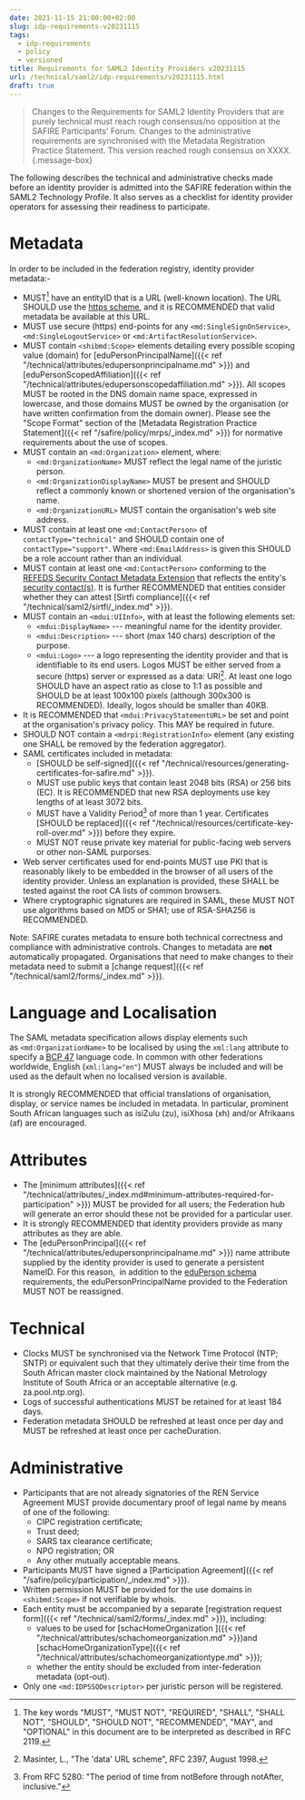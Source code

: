 ```yaml
---
date: 2021-11-15 21:00:00+02:00
slug: idp-requirements-v20231115
tags:
  - idp-requirements
  - policy
  - versioned
title: Requirements for SAML2 Identity Providers v20231115
url: /technical/saml2/idp-requirements/v20231115.html
draft: true
---
```


> Changes to the Requirements for SAML2 Identity Providers that are purely technical must reach rough consensus/no opposition at the SAFIRE Participants' Forum. Changes to the administrative requirements are synchronised with the Metadata Registration Practice Statement. This version reached rough consensus on XXXX.
{.message-box}

The following describes the technical and administrative checks made before an identity provider is admitted into the SAFIRE federation within the SAML2 Technology Profile. It also serves as a checklist for identity provider operators for assessing their readiness to participate.

# Metadata

In order to be included in the federation registry, identity provider metadata:-

  * MUST[^RFC2119] have an entityID that is a URL (well-known location). The URL SHOULD use the [https scheme](https://tools.ietf.org/html/rfc2818#section-2.4), and it is RECOMMENDED that valid metadata be available at this URL.
  * MUST use secure (https) end-points for any `<md:SingleSignOnService>`, `<md:SingleLogoutService>` or `<md:ArtifactResolutionService>`.
  * MUST contain `<shibmd:Scope>` elements detailing every possible scoping value (domain) for [eduPersonPrincipalName]({{< ref "/technical/attributes/edupersonprincipalname.md" >}}) and [eduPersonScopedAffiliation]({{< ref "/technical/attributes/edupersonscopedaffiliation.md" >}}). All scopes MUST be rooted in the DNS domain name space, expressed in lowercase, and those domains MUST be owned by the organisation (or have written confirmation from the domain owner). Please see the "Scope Format" section of the [Metadata Registration Practice Statement]({{< ref "/safire/policy/mrps/_index.md" >}}) for normative requirements about the use of scopes.
  * MUST contain an `<md:Organization>` element, where:
    * `<md:OrganizationName>` MUST reflect the legal name of the juristic person.
    * `<md:OrganizationDisplayName>` MUST be present and SHOULD reflect a commonly known or shortened version of the organisation's name.
    * `<md:OrganizationURL>` MUST contain the organisation's web site address.
  * MUST contain at least one `<md:ContactPerson>` of `contactType="technical"` and SHOULD contain one of `contactType="support"`. Where `<md:EmailAddress>` is given this SHOULD be a role account rather than an individual.
  * MUST contain at least one `<md:ContactPerson>` conforming to the [REFEDS Security Contact Metadata Extension](https://refeds.org/metadata/contactType/security) that reflects the entity's [security contact(s)](https://wiki.refeds.org/display/SIRTFI/Choosing+a+Sirtfi+Contact). It is further RECOMMENDED that entities consider whether they can attest [Sirtfi compliance]({{< ref "/technical/saml2/sirtfi/_index.md" >}}).
  * MUST contain an `<mdui:UIInfo>`, with at least the following elements set:
    * `<mdui:DisplayName>` --- meaningful name for the identity provider.
    * `<mdui:Description>` --- short (max 140 chars) description of the purpose.
    * `<mdui:Logo>` --- a logo representing the identity provider and that is identifiable to its end users. Logos MUST be either served from a secure (https) server or expressed as a data: URI[^RFC2397]. At least one logo SHOULD have an aspect ratio as close to 1:1 as possible and SHOULD be at least 100x100 pixels (although 300x300 is RECOMMENDED). Ideally, logos should be smaller than 40KB.
  * It is RECOMMENDED that `<mdui:PrivacyStatementURL>` be set and point at the organisation's privacy policy. This MAY be required in future.
  * SHOULD NOT contain a `<mdrpi:RegistrationInfo>` element (any existing one SHALL be removed by the federation aggregator).
  * SAML certificates included in metadata:
    * [SHOULD be self-signed]({{< ref "/technical/resources/generating-certificates-for-safire.md" >}}).
    * MUST use public keys that contain least 2048 bits (RSA) or 256 bits (EC). It is RECOMMENDED that new RSA deployments use key lengths of at least 3072 bits.
    * MUST have a Validity Period[^RFC5280] of more than 1 year. Certificates [SHOULD be replaced]({{< ref "/technical/resources/certificate-key-roll-over.md" >}}) before they expire.
    * MUST NOT reuse private key material for public-facing web servers or other non-SAML purporses.
  * Web server certificates used for end-points MUST use PKI that is reasonably likely to be embedded in the browser of all users of the identity provider. Unless an explanation is provided, these SHALL be tested against the root CA lists of common browsers.
  * Where cryptographic signatures are required in SAML, these MUST NOT use algorithms based on MD5 or SHA1; use of RSA-SHA256 is RECOMMENDED.

Note: SAFIRE curates metadata to ensure both technical correctness and compliance with administrative controls. Changes to metadata are **not** automatically propagated. Organisations that need to make changes to their metadata need to submit a [change request]({{< ref "/technical/saml2/forms/_index.md" >}}).

# Language and Localisation

The SAML metadata specification allows display elements such as `<md:OrganizationName>` to be localised by using the `xml:lang` attribute to specify a [BCP 47](https://tools.ietf.org/html/bcp47) language code. In common with other federations worldwide, English (`xml:lang="en"`) MUST always be included and will be used as the default when no localised version is available.

It is strongly RECOMMENDED that official translations of organisation, display, or service names be included in metadata. In particular, prominent South African languages such as isiZulu (zu), isiXhosa (xh) and/or Afrikaans (af) are encouraged.

# Attributes

  * The [minimum attributes]({{< ref "/technical/attributes/_index.md#minimum-attributes-required-for-participation" >}}) MUST be provided for all users; the Federation hub will generate an error should these not be provided for a particular user.
  * It is strongly RECOMMENDED that identity providers provide as many attributes as they are able.
  * The [eduPersonPrincipal]({{< ref "/technical/attributes/edupersonprincipalname.md" >}}) name attribute supplied by the identity provider is used to generate a persistent NameID. For this reason,  in addition to the [eduPerson schema](https://wiki.refeds.org/display/STAN/eduPerson) requirements, the eduPersonPrincipalName provided to the Federation MUST NOT be reassigned.

# Technical

  * Clocks MUST be synchronised via the Network Time Protocol (NTP; SNTP) or equivalent such that they ultimately derive their time from the South African master clock maintained by the National Metrology Institute of South Africa or an acceptable alternative (e.g. za.pool.ntp.org).
  * Logs of successful authentications MUST be retained for at least 184 days.
  * Federation metadata SHOULD be refreshed at least once per day and MUST be refreshed at least once per cacheDuration.

# Administrative

  * Participants that are not already signatories of the REN Service Agreement MUST provide documentary proof of legal name by means of one of the following:
    * CIPC registration certificate;
    * Trust deed;
    * SARS tax clearance certificate;
    * NPO registration; OR
    * Any other mutually acceptable means.
  * Participants MUST have signed a [Participation Agreement]({{< ref "/safire/policy/participation/_index.md" >}}).
  * Written permission MUST be provided for the use domains in `<shibmd:Scope>` if not verifiable by whois.
  * Each entity must be accompanied by a separate [registration request form]({{< ref "/technical/saml2/forms/_index.md" >}}), including:
    * values to be used for [schacHomeOrganization ]({{< ref "/technical/attributes/schachomeorganization.md" >}})and [schacHomeOrganizationType]({{< ref "/technical/attributes/schachomeorganizationtype.md" >}});
    * whether the entity should be excluded from inter-federation metadata (opt-out).
  * Only one `<md:IDPSSODescriptor>` per juristic person will be registered.

[^RFC2119]: The key words "MUST", "MUST NOT", "REQUIRED", "SHALL", "SHALL NOT", "SHOULD", "SHOULD NOT", "RECOMMENDED", "MAY", and "OPTIONAL" in this document are to be interpreted as described in RFC 2119.
[^RFC2397]: Masinter, L., "The 'data' URL scheme", RFC 2397, August 1998.
[^RFC5280]: From RFC 5280: "The period of time from notBefore through notAfter, inclusive."
